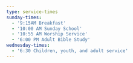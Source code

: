 ```yaml
---
type: service-times
sunday-times:
  - '9:15AM Breakfast'
  - '10:00 AM Sunday School'
  - '10:55 AM Worship Service'
  - '6:00 PM Adult Bible Study'
wednesday-times:
  - '6:30 Children, youth, and adult service'
---
```

